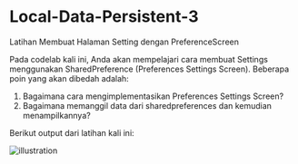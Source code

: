 # Local-Data-Persistent-3
Latihan Membuat Halaman Setting dengan PreferenceScreen

Pada codelab kali ini, Anda akan mempelajari cara membuat Settings menggunakan SharedPreference (Preferences Settings Screen). Beberapa poin yang akan dibedah adalah:

1. Bagaimana cara mengimplementasikan Preferences Settings Screen?
2. Bagaimana memanggil data dari sharedpreferences dan kemudian menampilkannya?

Berikut output dari latihan kali ini:

![illustration](https://d17ivq9b7rppb3.cloudfront.net/original/academy/20201113144802de611ce49b7cd7d75d1cdd7a51f07f75.gif)

